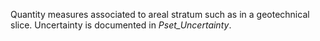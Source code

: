 Quantity measures associated to areal stratum such as in a geotechnical slice. Uncertainty is documented in _Pset_Uncertainty_.
